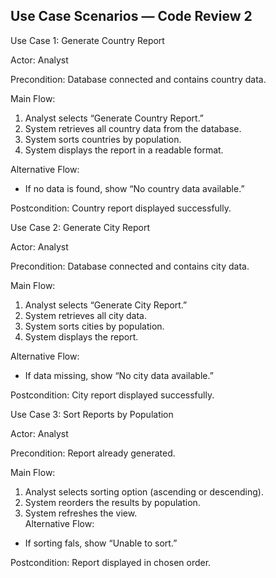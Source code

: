  ## Use Case Scenarios — Code Review 2

 Use Case 1: Generate Country Report

Actor: Analyst  

Precondition: Database connected and contains country data.  

Main Flow:
1. Analyst selects “Generate Country Report.”  
2. System retrieves all country data from the database.  
3. System sorts countries by population.  
4. System displays the report in a readable format.  

Alternative Flow:  
- If no data is found, show “No country data available.”
  
Postcondition: Country report displayed successfully.

Use Case 2: Generate City Report

Actor: Analyst  

Precondition: Database connected and contains city data. 

Main Flow:
1. Analyst selects “Generate City Report.”  
2. System retrieves all city data.  
3. System sorts cities by population.  
4. System displays the report.  

Alternative Flow:
- If data missing, show “No city data available.”

Postcondition: City report displayed successfully.


Use Case 3: Sort Reports by Population

Actor: Analyst  

Precondition: Report already generated.  

Main Flow:
1. Analyst selects sorting option (ascending or descending).  
2. System reorders the results by population.  
3. System refreshes the view.  
Alternative Flow:

- If sorting fals, show “Unable to sort.”
  
Postcondition: Report displayed in chosen order.
